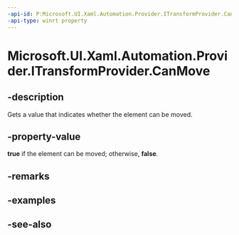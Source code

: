 ```yaml
---
-api-id: P:Microsoft.UI.Xaml.Automation.Provider.ITransformProvider.CanMove
-api-type: winrt property
---
```


<!-- Property syntax
public bool CanMove { get; }
-->

# Microsoft.UI.Xaml.Automation.Provider.ITransformProvider.CanMove

## -description
Gets a value that indicates whether the element can be moved.

## -property-value
**true** if the element can be moved; otherwise, **false**.

## -remarks

## -examples

## -see-also
